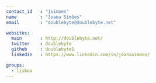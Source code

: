 ```yaml
---
contact_id   : "jsimoes"
name         : "Joana Simões"
email        : "doublebyte@doublebyte.net"

websites:
  main       : http://doublebyte.net/
  twitter    : doublebyte
  github     : doublebyte1
  linkedin   : https://www.linkedin.com/in/joanasimoes/

groups:
  - lisboa
---
```


